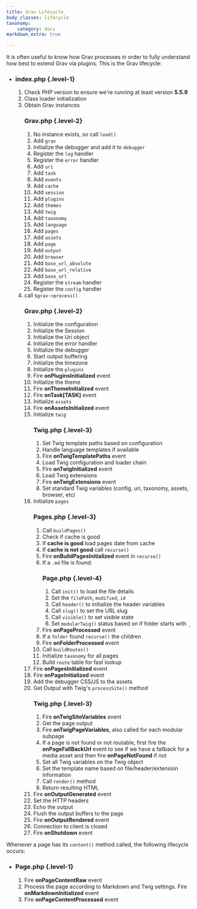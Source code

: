 ```yaml
---
title: Grav Lifecycle
body_classes: lifecycle
taxonomy:
    category: docs
markdown_extra: true

---
```


It is often useful to know how Grav processes in order to fully understand how best to extend Grav via plugins.  This is the Grav lifecycle:

* ### index.php {.level-1}
  1. Check PHP version to ensure we're running at least version **5.5.9**
  1. Class loader initialization
  1. Obtain Grav instances
      ### Grav.php {.level-2}
      1. No instance exists, so call `load()`
      1. Add `grav`
      1. Initialize the debugger and add it to `debugger`
      1. Register the `log` handler
      1. Register the `error` handler
      1. Add `uri`
      1. Add `task`
      1. Add `events`
      1. Add `cache`
      1. Add `session`
      1. Add `plugins`
      1. Add `themes`
      1. Add `twig`
      1. Add `taxonomy`
      1. Add `language`
      1. Add `pages`
      1. Add `assets`
      1. Add `page`
      1. Add `output`
      1. Add `browser`
      1. Add `base_url_absolute`
      1. Add `base_url_relative`
      1. Add `base_url`
      1. Register the `stream` handler
      1. Register the `config` handler
  1. call `$grav->process()`
      ### Grav.php {.level-2}
      1. Initialize the configuration
      1. Initialize the Session
      1. Initialize the Uri object
      1. Initialize the error handler
      1. Initialize the debugger
      1. Start output buffering
      1. Initialize the timezone
      1. Initialize the `plugins`
      1. Fire **onPluginsInitialized** event
      1. Initialize the theme
      1. Fire **onThemeInitialized** event
      1. Fire **onTask[TASK]** event
      1. Initialize `assets`
      1. Fire **onAssetsInitialized** event
      1. Initialize `twig`
          ### Twig.php {.level-3}
          1. Set Twig template paths based on configuration
          1. Handle language templates if available
          1. Fire **onTwigTemplatePaths** event
          1. Load Twig configuration and loader chain
          1. Fire **onTwigInitialized** event
          1. Load Twig extensions
          1. Fire **onTwigExtensions** event
          1. Set standard Twig variables (config, uri, taxonomy, assets, browser, etc)
      1. Initialize `pages`
          ### Pages.php {.level-3}
          1. Call `buildPages()`
          1. Check if cache is good
          1. If **cache is good** load pages date from cache
          1. If **cache is not good** call `recurse()`
          1. Fire **onBuildPagesInitialized** event in `recurse()`
          1. If a `.md` file is found:
              ### Page.php {.level-4}
              1. Call `init()` to load the file details
              1. Set the `filePath`, `modified`, `id`
              1. Call `header()` to initialize the header variables
              1. Call `slug()` to set the URL slug
              1. Call `visible()` to set visible state
              1. Set `modularTwig()` status based on if folder starts with `_`
           1. Fire **onPageProcessed** event
           1. If a `folder` found `recurse()` the children
           1. Fire **onFolderProcessed** event
           1. Call `buildRoutes()`
           1. Initialize `taxonomy` for all pages
           1. Build `route` table for fast lookup
      1. Fire **onPagesInitialized** event
      1. Fire **onPageInitialized** event
      1. Add the debugger CSS/JS to the assets
      1. Get Output with Twig's `processSite()` method
          ### Twig.php {.level-3}
          1. Fire **onTwigSiteVariables** event
          1. Get the page output
          1. Fire **onTwigPageVariables**, also called for each modular subpage
          1. If a page is not found or not routable, first fire the **onPageFallBackUrl** event to see if we have a fallback for a media asset and then fire **onPageNotFound** if not
          1. Set all Twig variables on the Twig object
          1. Set the template name based on file/header/extension information
          1. Call `render()` method
          1. Return resulting HTML
      1. Fire **onOutputGenerated** event
      1. Set the HTTP headers
      1. Echo the output
      1. Flush the output buffers to the page
      1. Fire **onOutputRendered** event
      1. Connection to client is closed
      1. Fire **onShutdown** event

Whenever a page has its `content()` method called, the following lifecycle occurs:

* ### Page.php {.level-1}
    1. Fire **onPageContentRaw** event
    1. Process the page according to Markdown and Twig settings. Fire **onMarkdownInitialized** event
    1. Fire **onPageContentProcessed** event
